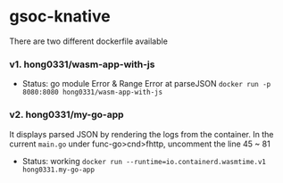 # gsoc-knative 

There are two different dockerfile available 

### v1. hong0331/wasm-app-with-js
- Status: go module Error & Range Error at parseJSON
```docker run -p 8080:8080 hong0331/wasm-app-with-js ```

### v2. hong0331/my-go-app 
It displays parsed JSON by rendering the logs from the container. 
In the current `main.go` under func-go>cnd>fhttp, uncomment the line 45 ~ 81 

- Status: working 
```docker run --runtime=io.containerd.wasmtime.v1 hong0331.my-go-app```

